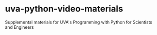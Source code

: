 # uva-python-video-materials
Supplemental materials for UVA's Programming with Python for Scientists and Engineers
